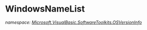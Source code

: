 ﻿
# WindowsNameList
_namespace: [Microsoft.VisualBasic.SoftwareToolkits.OSVersionInfo](N-Microsoft.VisualBasic.SoftwareToolkits.OSVersionInfo.md)_






